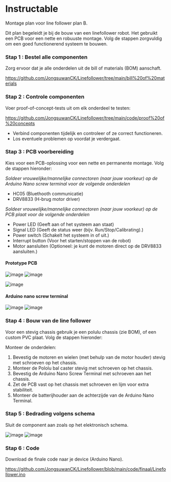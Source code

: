 # Instructable

Montage plan voor line follower plan B.

Dit plan begeleidt je bij de bouw van een linefollower robot. Het gebruikt een PCB voor een nette en robuuste montage. Volg de stappen zorgvuldig om een goed functionerend systeem te bouwen.

### Stap 1 : Bestel alle componenten

Zorg ervoor dat je alle onderdelen uit de bill of materials (BOM) aanschaft.

https://github.com/JongsuwanCK/Linefollower/tree/main/bill%20of%20materials

### Stap 2 : Controle componenten

Voer proof-of-concept-tests uit om elk onderdeel te testen:

https://github.com/JongsuwanCK/Linefollower/tree/main/code/proof%20of%20concepts

* Verbind componenten tijdelijk en controleer of ze correct functioneren.
* Los eventuele problemen op voordat je verdergaat.

### Stap 3 : PCB voorbereiding

Kies voor een PCB-oplossing voor een nette en permanente montage. Volg de stappen hieronder:

*Soldeer vrouwelijke/mannelijke connectoren (naar jouw voorkeur) op de Arduino Nano screw terminal voor de volgende onderdelen*
- HC05 (Bluethooth communicatie)
- DRV8833 (H-brug motor driver)

*Soldeer  vrouwelijke/mannelijke connectoren (naar jouw voorkeur) op de PCB plaat voor de volgende onderdelen*
- Power LED (Geeft aan of het systeem aan staat)
- Signal LED (Geeft de status weer (bijv. Run/Stop/Calibrating).)
- Power switch (Schakelt het systeem in of uit.)
- Interrupt button (Voor het starten/stoppen van de robot)
- Motor aansluiten (Optioneel: je kunt de motoren direct op de DRV8833 aansluiten.)

#### Prototype PCB
![image](https://github.com/user-attachments/assets/135539e1-9cce-4a57-a907-c6fafda5c847) ![image](https://github.com/user-attachments/assets/d0207764-e1f5-4d56-ba7e-5dffd97f70c5)

![image](https://github.com/user-attachments/assets/4c13a013-9df3-428c-8c48-38c2cc964e31)

#### Arduino nano screw terminal
![image](https://github.com/user-attachments/assets/fdfb9a1a-8de1-44ea-843e-780993983630) ![image](https://github.com/user-attachments/assets/765180ae-e483-4cb9-af57-899a7f809782)


### Stap 4 : Bouw van de line follower

Voor een stevig chassis gebruik je een polulu chassis (zie BOM), of een custom PVC plaat. Volg de stappen hieronder:

Monteer de onderdelen:

1. Bevestig de motoren en wielen (met behulp van de motor houder) stevig met schroeven op het chassis.
2. Monteer de Pololu bal caster stevig met schroeven op het chassis.
3. Bevestig de Arduino Nano Screw Terminal met schroeven aan het chassis.
4. Zet de PCB vast op het chassis met schroeven en lijm voor extra stabiliteit.
5. Monteer de batterijhouder aan de achterzijde van de Arduino Nano Terminal.

### Stap 5 : Bedrading volgens schema

Sluit de component aan zoals op het elektronisch schema.

![image](https://github.com/user-attachments/assets/510c215f-5ca3-4905-854c-ae2e89ea5c17) ![image](https://github.com/user-attachments/assets/7a14c5d3-e99b-4fe0-8705-f27297cf3fca)

### Stap 6 : Code

Download de finale code naar je device (Arduino Nano).

https://github.com/JongsuwanCK/Linefollower/blob/main/code/finaal/Linefollower.ino


